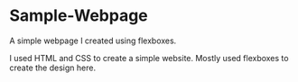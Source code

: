 # Sample-Webpage
A simple webpage I created using flexboxes. 

I used HTML and CSS to create a simple website. Mostly used flexboxes to create the design here.
